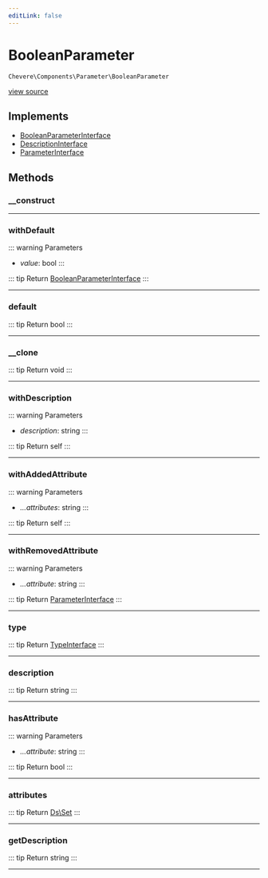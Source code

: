 ```yaml
---
editLink: false
---
```


# BooleanParameter

`Chevere\Components\Parameter\BooleanParameter`

[view source](https://github.com/chevere/chevere/blob/master/src/Chevere/Components/Parameter/BooleanParameter.php)

## Implements

- [BooleanParameterInterface](../../Interfaces/Parameter/BooleanParameterInterface.md)
- [DescriptionInterface](../../Interfaces/Common/DescriptionInterface.md)
- [ParameterInterface](../../Interfaces/Parameter/ParameterInterface.md)

## Methods

### __construct

---

### withDefault

::: warning Parameters
- *value*: bool
:::

::: tip Return
[BooleanParameterInterface](../../Interfaces/Parameter/BooleanParameterInterface.md)
:::

---

### default

::: tip Return
bool
:::

---

### __clone

::: tip Return
void
:::

---

### withDescription

::: warning Parameters
- *description*: string
:::

::: tip Return
self
:::

---

### withAddedAttribute

::: warning Parameters
- *...attributes*: string
:::

::: tip Return
self
:::

---

### withRemovedAttribute

::: warning Parameters
- *...attribute*: string
:::

::: tip Return
[ParameterInterface](../../Interfaces/Parameter/ParameterInterface.md)
:::

---

### type

::: tip Return
[TypeInterface](../../Interfaces/Type/TypeInterface.md)
:::

---

### description

::: tip Return
string
:::

---

### hasAttribute

::: warning Parameters
- *...attribute*: string
:::

::: tip Return
bool
:::

---

### attributes

::: tip Return
[Ds\Set](https://www.php.net/manual/class.ds\set)
:::

---

### getDescription

::: tip Return
string
:::

---
